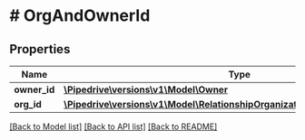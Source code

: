 # # OrgAndOwnerId

## Properties

Name | Type | Description | Notes
------------ | ------------- | ------------- | -------------
**owner_id** | [**\Pipedrive\versions\v1\Model\Owner**](Owner.md) |  | [optional]
**org_id** | [**\Pipedrive\versions\v1\Model\RelationshipOrganizationInfoItemWithActiveFlag**](RelationshipOrganizationInfoItemWithActiveFlag.md) |  | [optional]

[[Back to Model list]](../../README.md#models) [[Back to API list]](../../README.md#endpoints) [[Back to README]](../../README.md)
